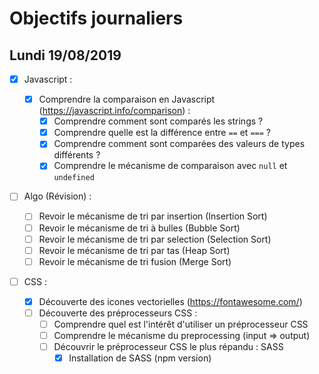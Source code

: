 # Objectifs journaliers

## Lundi 19/08/2019

- [x] Javascript :

  - [x] Comprendre la comparaison en Javascript (https://javascript.info/comparison) :
    - [x] Comprendre comment sont comparés les strings ?
    - [x] Comprendre quelle est la différence entre `==` et `===` ?
    - [x] Comprendre comment sont comparées des valeurs de types différents ?
    - [x] Comprendre le mécanisme de comparaison avec `null` et `undefined`

- [ ] Algo (Révision) :

  - [ ] Revoir le mécanisme de tri par insertion (Insertion Sort)
  - [ ] Revoir le mécanisme de tri à bulles (Bubble Sort)
  - [ ] Revoir le mécanisme de tri par selection (Selection Sort)
  - [ ] Revoir le mécanisme de tri par tas (Heap Sort)
  - [ ] Revoir le mécanisme de tri fusion (Merge Sort)

- [ ] CSS :
  - [x] Découverte des icones vectorielles (https://fontawesome.com/)
  - [ ] Découverte des préprocesseurs CSS :
    - [ ] Comprendre quel est l'intérêt d'utiliser un préprocesseur CSS
    - [ ] Comprendre le mécanisme du preprocessing (input => output)
    - [ ] Découvrir le préprocesseur CSS le plus répandu : SASS
      - [x] Installation de SASS (npm version)
